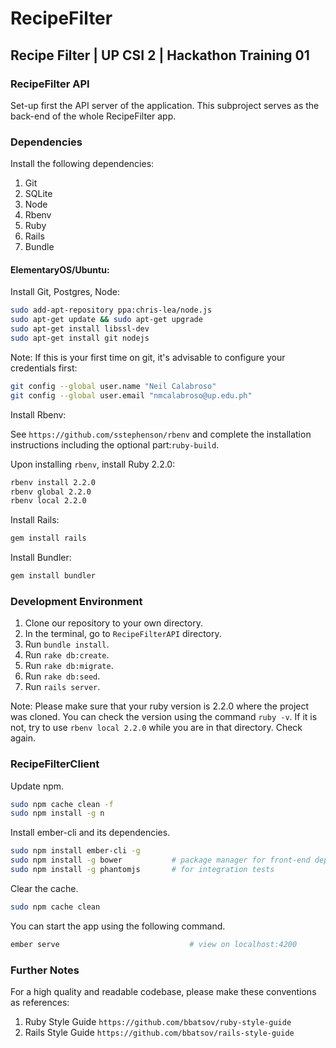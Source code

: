 # RecipeFilter

## Recipe Filter | UP CSI 2 | Hackathon Training 01

### RecipeFilter API
Set-up first the API server of the application. This subproject serves as the back-end
of the whole RecipeFilter app.

### Dependencies

Install the following dependencies:

1. Git
2. SQLite
3. Node
4. Rbenv
5. Ruby
6. Rails
7. Bundle

#### ElementaryOS/Ubuntu:

Install Git, Postgres, Node:
```bash
sudo add-apt-repository ppa:chris-lea/node.js
sudo apt-get update && sudo apt-get upgrade
sudo apt-get install libssl-dev
sudo apt-get install git nodejs
```

Note: If this is your first time on git, it's advisable to configure your credentials first:
```bash
git config --global user.name "Neil Calabroso"
git config --global user.email "nmcalabroso@up.edu.ph"
```

Install Rbenv:

See ```https://github.com/sstephenson/rbenv``` and complete the installation instructions including the optional part:```ruby-build```.

Upon installing ```rbenv```, install Ruby 2.2.0:
```bash
rbenv install 2.2.0
rbenv global 2.2.0
rbenv local 2.2.0
```

Install Rails:
```bash
gem install rails
```

Install Bundler:
```bash
gem install bundler
```

### Development Environment

1. Clone our repository to your own directory.
2. In the terminal, go to ```RecipeFilterAPI``` directory.
3. Run ```bundle install```.
4. Run ```rake db:create```.
5. Run ```rake db:migrate```.
6. Run ```rake db:seed```.
7. Run ```rails server```.

Note:
Please make sure that your ruby version is 2.2.0 where the project was cloned.
You can check the version using the command ```ruby -v```. If it is not, try
to use ```rbenv local 2.2.0``` while you are in that directory. Check again.

### RecipeFilterClient

Update npm.
```bash
sudo npm cache clean -f
sudo npm install -g n
```

Install ember-cli and its dependencies.
```bash
sudo npm install ember-cli -g
sudo npm install -g bower           # package manager for front-end dependencies
sudo npm install -g phantomjs       # for integration tests
```

Clear the cache.
```bash
sudo npm cache clean
```

You can start the app using the following command.
```bash
ember serve                             # view on localhost:4200
```

### Further Notes

For a high quality and readable codebase, please make these conventions as references:

1. Ruby Style Guide ```https://github.com/bbatsov/ruby-style-guide```
2. Rails Style Guide ```https://github.com/bbatsov/rails-style-guide```
